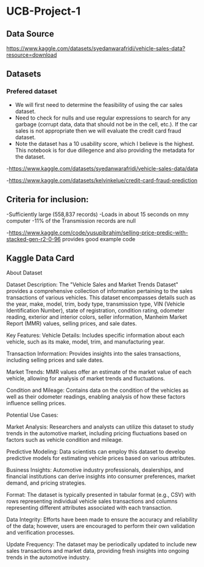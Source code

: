 # UCB-Project-1

## Data Source ##
https://www.kaggle.com/datasets/syedanwarafridi/vehicle-sales-data?resource=download

## Datasets ##

### Prefered dataset ###
- We will first need to determine the feasibility of using the car sales dataset.
- Need to check for nulls and use regular expressions to search for any garbage (corrupt data, data that should not be in the cell, etc.).  If the car sales is not appropriate then we will evaluate the credit card fraud dataset.
- Note the dataset has a 10 usability score, which I believe is the highest.  This notebook is for due dillegence and also providing the metadata for the dataset.

-https://www.kaggle.com/datasets/syedanwarafridi/vehicle-sales-data/data

-https://www.kaggle.com/datasets/kelvinkelue/credit-card-fraud-prediction

## Criteria for inclusion: ##
-Sufficiently large (558,837 records)
-Loads in about 15 seconds on mny computer
-11% of the Transmission records are null

-https://www.kaggle.com/code/yusupibrahim/selling-price-predic-with-stacked-gen-r2-0-96 provides good example code


## Kaggle Data Card ##

About Dataset

Dataset Description:
The "Vehicle Sales and Market Trends Dataset" provides a comprehensive collection of information pertaining to the sales transactions of various vehicles. This dataset encompasses details such as the year, make, model, trim, body type, transmission type, VIN (Vehicle Identification Number), state of registration, condition rating, odometer reading, exterior and interior colors, seller information, Manheim Market Report (MMR) values, selling prices, and sale dates.

Key Features:
Vehicle Details: Includes specific information about each vehicle, such as its make, model, trim, and manufacturing year.

Transaction Information: Provides insights into the sales transactions, including selling prices and sale dates.

Market Trends: MMR values offer an estimate of the market value of each vehicle, allowing for analysis of market trends and fluctuations.

Condition and Mileage: Contains data on the condition of the vehicles as well as their odometer readings, enabling analysis of how these factors influence selling prices.

Potential Use Cases:

Market Analysis: Researchers and analysts can utilize this dataset to study trends in the automotive market, including pricing fluctuations based on factors such as vehicle condition and mileage.

Predictive Modeling: Data scientists can employ this dataset to develop predictive models for estimating vehicle prices based on various attributes.

Business Insights: Automotive industry professionals, dealerships, and financial institutions can derive insights into consumer preferences, market demand, and pricing strategies.

Format: The dataset is typically presented in tabular format (e.g., CSV) with rows representing individual vehicle sales transactions and columns representing different attributes associated with each transaction.

Data Integrity: Efforts have been made to ensure the accuracy and reliability of the data; however, users are encouraged to perform their own validation and verification processes.

Update Frequency: The dataset may be periodically updated to include new sales transactions and market data, providing fresh insights into ongoing trends in the automotive industry.